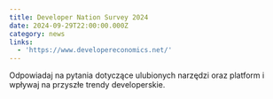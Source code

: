 ```yaml
---
title: Developer Nation Survey 2024
date: 2024-09-29T22:00:00.000Z
category: news
links:
  - 'https://www.developereconomics.net/'
---
```


Odpowiadaj na pytania dotyczące ulubionych narzędzi oraz platform i wpływaj na przyszłe trendy developerskie.
